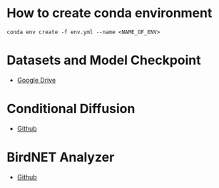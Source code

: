 # How to create conda environment
```conda env create -f env.yml --name <NAME_OF_ENV>```

# Datasets and Model Checkpoint
* [Google Drive](https://drive.google.com/drive/folders/1h3MHXx0NEIpVmY7uQcW1ETbO5NIqs29k)

# Conditional Diffusion
* [Github](https://github.com/TeaPearce/Conditional_Diffusion_MNIST)

# BirdNET Analyzer
* [Github](https://github.com/kahst/BirdNET-Analyzer)
